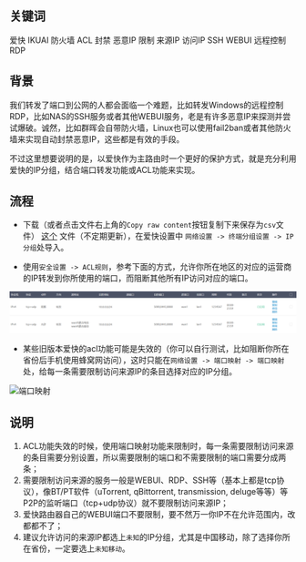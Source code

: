 ## 关键词

爱快 IKUAI 防火墙 ACL 封禁 恶意IP 限制 来源IP 访问IP SSH WEBUI 远程控制 RDP

## 背景
我们转发了端口到公网的人都会面临一个难题，比如转发Windows的远程控制RDP，比如NAS的SSH服务或者其他WEBUI服务，老是有许多恶意IP来探测并尝试爆破。诚然，比如群晖会自带防火墙，Linux也可以使用fail2ban或者其他防火墙来实现自动封禁恶意IP，这些都是有效的手段。

不过这里想要说明的是，以爱快作为主路由时一个更好的保护方式，就是充分利用爱快的IP分组，结合端口转发功能或ACL功能来实现。

## 流程

- 下载（或者点击文件右上角的`Copy raw content`按钮复制下来保存为`csv`文件） [这个](https://github.com/devome/files/blob/master/ikuai/ipgroup.csv) 文件（不定期更新），在爱快设置中 `网络设置 -> 终端分组设置 -> IP分组`处导入。

- 使用`安全设置 -> ACL规则`，参考下面的方式，允许你所在地区的对应的运营商的IP转发到你所使用的端口，而阻断其他所有IP访问对应的端口。

![acl](setting1.png)

- 某些旧版本爱快的acl功能可能是失效的（你可以自行测试，比如阻断你所在省份后手机使用蜂窝网访问），这时只能在`网络设置 -> 端口映射 -> 端口映射`处，给每一条需要限制访问来源IP的条目选择对应的IP分组。

![端口映射](setting2.png)

## 说明

1. ACL功能失效的时候，使用端口映射功能来限制时，每一条需要限制访问来源的条目需要分别设置，所以需要限制的端口和不需要限制的端口需要分成两条；
2. 需要限制访问来源的服务一般是WEBUI、RDP、SSH等（基本上都是tcp协议），像BT/PT软件（uTorrent, qBittorrent, transmission, deluge等等）等P2P的监听端口（tcp+udp协议）就不要限制访问来源IP；
3. 爱快路由器自己的WEBUI端口不要限制，要不然万一你IP不在允许范围内，改都都不了；
4. 建议允许访问的来源IP都选上`未知`的IP分组，尤其是中国移动，除了选择你所在省份，一定要选上`未知移动`。